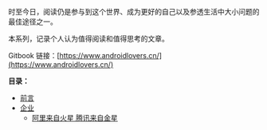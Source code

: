 时至今日，阅读仍是参与到这个世界、成为更好的自己以及参透生活中大小问题的最佳途径之一。

本系列，记录个人认为值得阅读和值得思考的文章。

Gitbook 链接：[https://www.androidlovers.cn/](https://www.androidlovers.cn/)

**目录：**

* [前言](README.md)
* [企业](/root/企业.md)
  - [阿里来自火星 腾讯来自金星](/company/阿里来自火星,腾讯来自金星.md)
